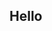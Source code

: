 <!--
name: Hello World
description: I finally have a blog
author: Juho Teperi
author_email: juho.teperi@iki.fi
author_url: http://twitter.com/JuhoTeperi
author_github: Deraen
author_twitter: JuhoTeperi
location: Tampere, Finland
date_created: 2015-06-14
date_modified: 2015-06-14
date_published: 2014-06-14
headline:
in_language: en
keywords: boot
canonical_url: http://deraen.github.io/hello_world
-->

## Hello

